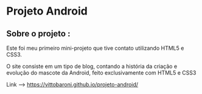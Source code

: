 # Projeto Android

## Sobre o projeto :

Este foi meu primeiro mini-projeto que tive contato utilizando HTML5 e CSS3.


O site consiste em um tipo de blog, contando a história da criação e evolução do mascote da Android, feito exclusivamente com HTML5 e CSS3

Link --> https://vittobaroni.github.io/projeto-android/
